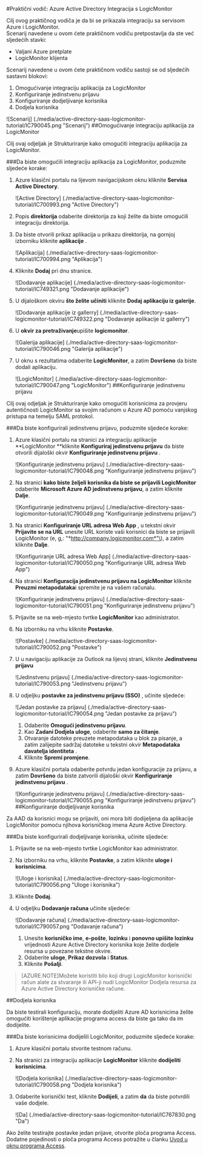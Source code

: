 <properties 
    pageTitle="Praktični vodič: Azure Active Directory Integracija s LogicMonitor | Microsoft Azure" 
    description="Saznajte kako koristiti LogicMonitor s Azure Active Directory da biste omogućili jedinstvenu prijavu, automatiziranog dodjele resursa i više!" 
    services="active-directory" 
    authors="jeevansd"  
    documentationCenter="na" 
    manager="femila"/>
<tags 
    ms.service="active-directory" 
    ms.devlang="na" 
    ms.topic="article" 
    ms.tgt_pltfrm="na" 
    ms.workload="identity" 
    ms.date="09/29/2016" 
    ms.author="jeedes" />

#<a name="tutorial-azure-active-directory-integration-with-logicmonitor"></a>Praktični vodič: Azure Active Directory Integracija s LogicMonitor
  
Cilj ovog praktičnog vodiča je da bi se prikazala integraciju sa servisom Azure i LogicMonitor.  
Scenarij navedene u ovom ćete praktičnom vodiču pretpostavlja da ste već sljedećih stavki:

-   Valjani Azure pretplate
-   LogicMonitor klijenta
  
Scenarij navedene u ovom ćete praktičnom vodiču sastoji se od sljedećih sastavni blokovi:

1.  Omogućivanje integraciju aplikacija za LogicMonitor
2.  Konfiguriranje jedinstvenu prijavu
3.  Konfiguriranje dodjeljivanje korisnika
4.  Dodjela korisnika

![Scenarij] (./media/active-directory-saas-logicmonitor-tutorial/IC790045.png "Scenarij")
##<a name="enabling-the-application-integration-for-logicmonitor"></a>Omogućivanje integraciju aplikacija za LogicMonitor
  
Cilj ovaj odjeljak je Strukturiranje kako omogućiti integraciju aplikacija za LogicMonitor.

###<a name="to-enable-the-application-integration-for-logicmonitor-perform-the-following-steps"></a>Da biste omogućili integraciju aplikacija za LogicMonitor, poduzmite sljedeće korake:

1.  Azure klasični portalu na lijevom navigacijskom oknu kliknite **Servisa Active Directory**.

    ![Active Directory] (./media/active-directory-saas-logicmonitor-tutorial/IC700993.png "Active Directory")

2.  Popis **direktorija** odaberite direktorija za koji želite da biste omogućili integraciju direktorija.

3.  Da biste otvorili prikaz aplikacija u prikazu direktorija, na gornjoj izborniku kliknite **aplikacije** .

    ![Aplikacija] (./media/active-directory-saas-logicmonitor-tutorial/IC700994.png "Aplikacija")

4.  Kliknite **Dodaj** pri dnu stranice.

    ![Dodavanje aplikacije] (./media/active-directory-saas-logicmonitor-tutorial/IC749321.png "Dodavanje aplikacije")

5.  U dijaloškom okviru **što želite učiniti** kliknite **Dodaj aplikaciju iz galerije**.

    ![Dodavanje aplikacije iz gallerry] (./media/active-directory-saas-logicmonitor-tutorial/IC749322.png "Dodavanje aplikacije iz gallerry")

6.  U **okvir za pretraživanje**upišite **logicmonitor**.

    ![Galerija aplikacije] (./media/active-directory-saas-logicmonitor-tutorial/IC790046.png "Galerija aplikacije")

7.  U oknu s rezultatima odaberite **LogicMonitor**, a zatim **Dovršeno** da biste dodali aplikaciju.

    ![LogicMonitor] (./media/active-directory-saas-logicmonitor-tutorial/IC790047.png "LogicMonitor")
##<a name="configuring-single-sign-on"></a>Konfiguriranje jedinstvenu prijavu
  
Cilj ovaj odjeljak je Strukturiranje kako omogućiti korisnicima za provjeru autentičnosti LogicMonitor sa svojim računom u Azure AD pomoću vanjskog pristupa na temelju SAML protokol.

###<a name="to-configure-single-sign-on-perform-the-following-steps"></a>Da biste konfigurirali jedinstvenu prijavu, poduzmite sljedeće korake:

1.  Azure klasični portalu na stranici za integraciju aplikacije **LogicMonitor **kliknite **Konfiguriraj jedinstvenu prijavu** da biste otvorili dijaloški okvir **Konfiguriranje jedinstvenu prijavu** .

    ![Konfiguriranje jedinstvenu prijavu] (./media/active-directory-saas-logicmonitor-tutorial/IC790048.png "Konfiguriranje jedinstvenu prijavu")

2.  Na stranici **kako biste željeli korisnika da biste se prijavili LogicMonitor** odaberite **Microsoft Azure AD jedinstvenu prijavu**, a zatim kliknite **Dalje**.

    ![Konfiguriranje jedinstvenu prijavu] (./media/active-directory-saas-logicmonitor-tutorial/IC790049.png "Konfiguriranje jedinstvenu prijavu")

3.  Na stranici **Konfiguriranje URL adresa Web App** , u tekstni okvir **Prijavite se na URL** unesite URL koriste vaši korisnici da biste se prijavili LogicMonitor \(e, g,: "*http://company.logicmonitor.com*"\), a zatim kliknite **Dalje**.

    ![Konfiguriranje URL adresa Web App] (./media/active-directory-saas-logicmonitor-tutorial/IC790050.png "Konfiguriranje URL adresa Web App")

4.  Na stranici **Konfiguracija jedinstvenu prijavu na LogicMonitor** kliknite **Preuzmi metapodataka**i spremite je na vašem računalu.

    ![Konfiguriranje jedinstvenu prijavu] (./media/active-directory-saas-logicmonitor-tutorial/IC790051.png "Konfiguriranje jedinstvenu prijavu")

5.  Prijavite se na web-mjesto tvrtke **LogicMonitor** kao administrator.

6.  Na izborniku na vrhu kliknite **Postavke**.

    ![Postavke] (./media/active-directory-saas-logicmonitor-tutorial/IC790052.png "Postavke")

7.  U u navigaciju aplikacije za Outlook na lijevoj strani, kliknite **Jedinstvenu prijavu**

    ![Jedinstvenu prijavu] (./media/active-directory-saas-logicmonitor-tutorial/IC790053.png "Jedinstvenu prijavu")

8.  U odjeljku **postavke za jedinstvenu prijavu (SSO)** , učinite sljedeće:

    ![Jedan postavke za prijavu] (./media/active-directory-saas-logicmonitor-tutorial/IC790054.png "Jedan postavke za prijavu")

    1.  Odaberite **Omogući jedinstvenu prijavu**.
    2.  Kao **Zadani Dodjela uloge**, odaberite **samo za čitanje**.
    3.  Otvaranje datoteke preuzete metapodataka u blok za pisanje, a zatim zalijepite sadržaj datoteke u tekstni okvir **Metapodataka davatelja identiteta** .
    4.  Kliknite **Spremi promjene**.

9.  Azure klasični portala odaberite potvrdu jedan konfiguracije za prijavu, a zatim **Dovršeno** da biste zatvorili dijaloški okvir **Konfiguriranje jedinstvenu prijavu** .

    ![Konfiguriranje jedinstvenu prijavu] (./media/active-directory-saas-logicmonitor-tutorial/IC790055.png "Konfiguriranje jedinstvenu prijavu")
##<a name="configuring-user-provisioning"></a>Konfiguriranje dodjeljivanje korisnika
  
Za AAD da korisnici mogu se prijaviti, oni mora biti dodijeljena da aplikacije LogicMonitor pomoću njihova korisničkog imena Azure Active Directory.

###<a name="to-configure-user-provisioning-perform-the-following-steps"></a>Da biste konfigurirali dodjeljivanje korisnika, učinite sljedeće:

1.  Prijavite se na web-mjesto tvrtke LogicMonitor kao administrator.

2.  Na izborniku na vrhu, kliknite **Postavke**, a zatim kliknite **uloge i korisnicima**.

    ![Uloge i korisnika] (./media/active-directory-saas-logicmonitor-tutorial/IC790056.png "Uloge i korisnika")

3.  Kliknite **Dodaj**.

4.  U odjeljku **Dodavanje računa** učinite sljedeće:

    ![Dodavanje računa] (./media/active-directory-saas-logicmonitor-tutorial/IC790057.png "Dodavanje računa")

    1.  Unesite **korisničko ime**, **e-pošte**, **lozinku** i **ponovno upišite lozinku** vrijednosti Azure Active Directory korisnika koje želite dodjele resursa u povezane tekstne okvire.
    2.  Odaberite **uloge**, **Prikaz dozvola** i **Status**.
    3.  Kliknite **Pošalji**.

>[AZURE.NOTE]Možete koristiti bilo koji drugi LogicMonitor korisnički račun alate za stvaranje ili API-ji nudi LogicMonitor Dodjela resursa za Azure Active Directory korisničke račune.

##<a name="assigning-users"></a>Dodjela korisnika
  
Da biste testirali konfiguraciju, morate dodijeliti Azure AD korisnicima želite omogućiti korištenje aplikacije programa access da biste ga tako da im dodijelite.

###<a name="to-assign-users-to-logicmonitor-perform-the-following-steps"></a>Da biste korisnicima dodijelili LogicMonitor, poduzmite sljedeće korake:

1.  Azure klasični portalu stvorite testnom računu.

2.  Na stranici za integraciju aplikacije **LogicMonitor** kliknite **dodijeliti korisnicima**.

    ![Dodjela korisnika] (./media/active-directory-saas-logicmonitor-tutorial/IC790058.png "Dodjela korisnika")

3.  Odaberite korisnički test, kliknite **Dodijeli**, a zatim **da** da biste potvrdili vaše dodjele.

    ![Da] (./media/active-directory-saas-logicmonitor-tutorial/IC767830.png "Da")
  
Ako želite testirajte postavke jedan prijave, otvorite ploča programa Access. Dodatne pojedinosti o ploča programa Access potražite u članku [Uvod u oknu programa Access](active-directory-saas-access-panel-introduction.md).




